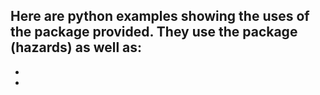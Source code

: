 Here are python examples showing the uses of the package provided.
They use the package (hazards) as well as:
  -
  -
  -
  
